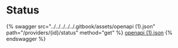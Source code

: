 # Status

{% swagger src="../../../../../.gitbook/assets/openapi (1).json" path="/providers/{id}/status" method="get" %}
[openapi (1).json](<../../../../../.gitbook/assets/openapi (1).json>)
{% endswagger %}

